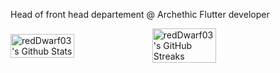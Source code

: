 Head of front head departement @ Archethic
Flutter developer

<div style="display: flex; align-items: center;">
<img width="45%" src="https://github-readme-stats.vercel.app/api?username=reddwarf03&show_icons=true&count_private=true&hide_title=false" alt="redDwarf03's Github Stats" />

<img width="45%" src="https://github-readme-streak-stats.herokuapp.com?user=reddwarf03&date_format=M%20j%5B%2C%20Y%5D" alt="redDwarf03's GitHub Streaks" />
</div>
